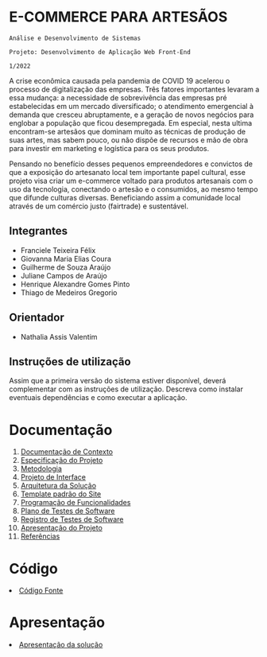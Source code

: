 # E-COMMERCE PARA ARTESÃOS

`Análise e Desenvolvimento de Sistemas`

`Projeto: Desenvolvimento de Aplicação Web Front-End`

`1/2022`

A crise econômica causada pela pandemia de COVID 19 acelerou o processo de digitalização das empresas. Três fatores importantes levaram a essa mudança: a necessidade de sobrevivência das empresas pré estabelecidas em um mercado diversificado; o atendimento emergencial à demanda que cresceu abruptamente, e a geração de novos negócios para englobar a população que ficou desempregada. Em especial, nesta ultima encontram-se artesãos que dominam muito as técnicas de produção de suas artes, mas sabem pouco, ou não dispõe de recursos e mão de obra para investir em marketing e logística para os seus produtos.

Pensando no benefício desses pequenos empreendedores e convictos de que a exposição do artesanato local tem importante papel cultural, esse projeto visa criar um e-commerce voltado para produtos artesanais com o uso da tecnologia, conectando o artesão e o consumidos, ao mesmo tempo que difunde culturas diversas. Beneficiando assim a comunidade local através de um comércio justo (fairtrade) e sustentável.

## Integrantes

* Franciele Teixeira Félix
* Giovanna Maria Elias Coura
* Guilherme de Souza Araújo
* Juliane Campos de Araújo
* Henrique Alexandre Gomes Pinto
* Thiago de Medeiros Gregorio

## Orientador

* Nathalia Assis Valentim

## Instruções de utilização

Assim que a primeira versão do sistema estiver disponível, deverá complementar com as instruções de utilização. Descreva como instalar eventuais dependências e como executar a aplicação.

# Documentação

<ol>
<li><a href="docs/01-Documentação de Contexto.md"> Documentação de Contexto</a></li>
<li><a href="docs/02-Especificação do Projeto.md"> Especificação do Projeto</a></li>
<li><a href="docs/03-Metodologia.md"> Metodologia</a></li>
<li><a href="docs/04-Projeto de Interface.md"> Projeto de Interface</a></li>
<li><a href="docs/05-Arquitetura da Solução.md"> Arquitetura da Solução</a></li>
<li><a href="docs/06-Template padrão do Site.md"> Template padrão do Site</a></li>
<li><a href="docs/07-Programação de Funcionalidades.md"> Programação de Funcionalidades</a></li>
<li><a href="docs/08-Plano de Testes de Software.md"> Plano de Testes de Software</a></li>
<li><a href="docs/09-Registro de Testes de Software.md"> Registro de Testes de Software</a></li>
<li><a href="docs/10-Apresentação do Projeto.md"> Apresentação do Projeto</a></li>
<li><a href="docs/11-Referências.md"> Referências</a></li>
</ol>

# Código

<li><a href="src/README.md"> Código Fonte</a></li>

# Apresentação

<li><a href="presentation/README.md"> Apresentação da solução</a></li>
